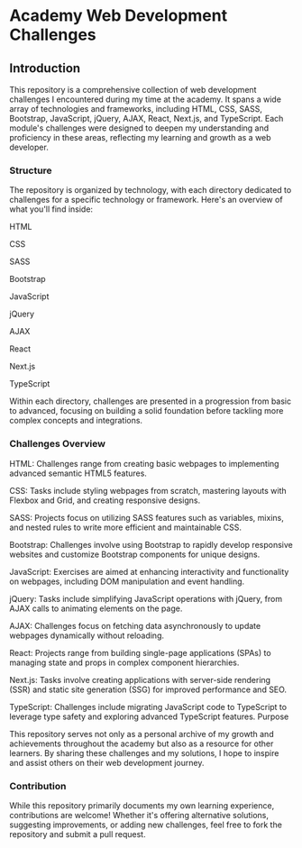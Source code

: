 # Academy Web Development Challenges 

## Introduction
This repository is a comprehensive collection of web development challenges I encountered during my time at the academy. It spans a wide array of technologies and frameworks, including HTML, CSS, SASS, Bootstrap, JavaScript, jQuery, AJAX, React, Next.js, and TypeScript. Each module's challenges were designed to deepen my understanding and proficiency in these areas, reflecting my learning and growth as a web developer.

### Structure
The repository is organized by technology, with each directory dedicated to challenges for a specific technology or framework. Here's an overview of what you'll find inside:

HTML

CSS

SASS

Bootstrap

JavaScript

jQuery

AJAX

React

Next.js

TypeScript

Within each directory, challenges are presented in a progression from basic to advanced, focusing on building a solid foundation before tackling more complex concepts and integrations.

### Challenges Overview
HTML: Challenges range from creating basic webpages to implementing advanced semantic HTML5 features.

CSS: Tasks include styling webpages from scratch, mastering layouts with Flexbox and Grid, and creating responsive designs.

SASS: Projects focus on utilizing SASS features such as variables, mixins, and nested rules to write more efficient and maintainable CSS.

Bootstrap: Challenges involve using Bootstrap to rapidly develop responsive websites and customize Bootstrap components for unique designs.

JavaScript: Exercises are aimed at enhancing interactivity and functionality on webpages, including DOM manipulation and event handling.

jQuery: Tasks include simplifying JavaScript operations with jQuery, from AJAX calls to animating elements on the page.

AJAX: Challenges focus on fetching data asynchronously to update webpages dynamically without reloading.

React: Projects range from building single-page applications (SPAs) to managing state and props in complex component hierarchies.

Next.js: Tasks involve creating applications with server-side rendering (SSR) and static site generation (SSG) for improved performance and SEO.

TypeScript: Challenges include migrating JavaScript code to TypeScript to leverage type safety and exploring advanced TypeScript features.
Purpose

This repository serves not only as a personal archive of my growth and achievements throughout the academy but also as a resource for other learners. By sharing these challenges and my solutions, I hope to inspire and assist others on their web development journey.

### Contribution
While this repository primarily documents my own learning experience, contributions are welcome! Whether it's offering alternative solutions, suggesting improvements, or adding new challenges, feel free to fork the repository and submit a pull request.
